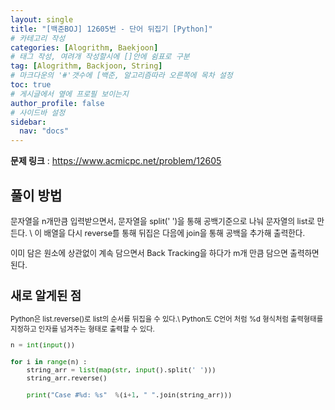 ```yaml
---
layout: single
title: "[백준BOJ] 12605번 - 단어 뒤집기 [Python]"
# 카테고리 작성
categories: [Alogrithm, Baekjoon]
# 태그 작성, 여려개 작성할시에 []안에 쉼표로 구분
tag: [Alogrithm, Backjoon, String]
# 마크다운의 '#'갯수에 [백준, 알고리즘따라 오른쪽에 목차 설정
toc: true
# 게시글에서 옆에 프로필 보이는지
author_profile: false
# 사이드바 설정
sidebar:
  nav: "docs"
---
```


**문제 링크** : <https://www.acmicpc.net/problem/12605>

## 풀이 방법

<span style="font-size:90%">
문자열을 n개만큼 입력받으면서, 문자열을 split(' ')을 통해 공백기준으로 나눠 문자열의 list로 만든다. \
이 배열을 다시 reverse를 통해 뒤집은 다음에 join을 통해 공백을 추가해 출력한다.

이미 담은 원소에 상관없이 계속 담으면서 Back Tracking을 하다가 m개 만큼 담으면 출력하면 된다.\
</span>

## 새로 알게된 점

<span style="font-size:90%">
Python은 list.reverse()로 list의 순서를 뒤집을 수 있다.\
Python도 C언어 처럼 %d 형식처럼 출력형태를 지정하고 인자를 넘겨주는 형태로 출력할 수 있다.
</span>

```python
n = int(input())

for i in range(n) :
    string_arr = list(map(str, input().split(' ')))
    string_arr.reverse()

    print("Case #%d: %s"  %(i+1, " ".join(string_arr)))
```
